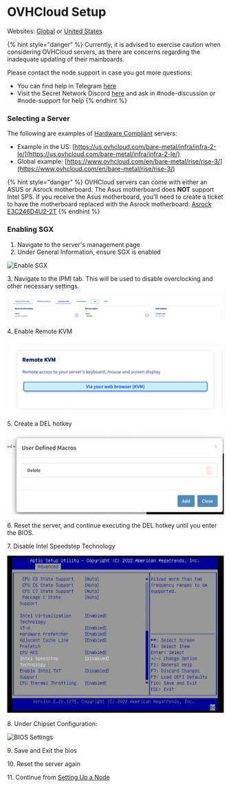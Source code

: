 # OVHCloud Setup

Websites: [Global](https://www.ovhcloud.com/en/) or [United States](https://us.ovhcloud.com/)

{% hint style="danger" %}
Currently, it is advised to exercise caution when considering OVHCloud servers, as there are concerns regarding the inadequate updating of their mainboards.&#x20;

Please contact the node support in case you got more questions:&#x20;

* You can find help in Telegram [here](https://t.me/SCRTNodeSupport)
* Visit the Secret Network Discord [here](https://discord.com/invite/SJK32GY) and ask in #node-discussion or #node-support for help
{% endhint %}

### Selecting a Server

The following are examples of [Hardware Compliant](../hardware-compliance.md) servers:

* Example in the US: [https://us.ovhcloud.com/bare-metal/infra/infra-2-le/](https://us.ovhcloud.com/bare-metal/infra/infra-2-le/)
* Global example: [https://www.ovhcloud.com/en/bare-metal/rise/rise-3/](https://www.ovhcloud.com/en/bare-metal/rise/rise-3/)

{% hint style="danger" %}
OVHCloud servers can come with either an ASUS or Asrock motherboard. The Asus motherboard does **NOT** support Intel SPS. If you receive the Asus motherboard, you'll need to create a ticket to have the motherboard replaced with the Asrock motherboard: [Asrock E3C246D4U2-2T](https://www.asrockrack.com/general/productdetail.asp?Model=E3C246D4U2-2T#Specifications)
{% endhint %}

### Enabling SGX

1. Navigate to the server's management page
2. Under General Information, ensure SGX is enabled

![Enable SGX](<../../../../.gitbook/assets/Screen Shot 2022-07-03 at 10.30.42 AM.png>)

3\. Navigate to the IPMI tab. This will be used to disable overclocking and other necessary settings.

![IPMI Console Selection](<../../../../.gitbook/assets/image (10).png>)

4\. Enable Remote KVM

![](<../../../../.gitbook/assets/image (7).png>)

5\. Create a DEL hotkey

![DEL hotkey](<../../../../.gitbook/assets/image (11).png>)

6\. Reset the server, and continue executing the DEL hotkey until you enter the BIOS.

7\. Disable Intel Speedstep Technology

![Intel SpeedStep](<../../../../.gitbook/assets/image (3).png>)

8\. Under Chipset Configuration:

![BIOS Settings](<../../../../.gitbook/assets/Screen Shot 2022-07-03 at 7.20.33 PM.png>)

9\. Save and Exit the bios

10\. Reset the server again

11\. Continue from [Setting Up a Node](../../node-setup/)
